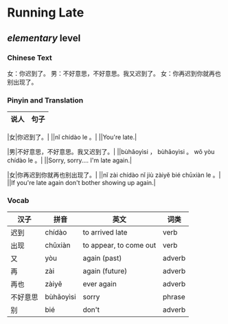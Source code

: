 # Running Late
## *elementary* level

### Chinese Text
女：你迟到了。
男：不好意思，不好意思。我又迟到了。
女：你再迟到你就再也别出现了。

### Pinyin and Translation
|说人|句子|
|----|----|

|女|你迟到了。|
||nǐ chídào le 。|
||You're late.|

|男|不好意思，不好意思。我又迟到了。|
||bùhǎoyìsi ， bùhǎoyìsi 。 wǒ yòu chídào le 。|
||Sorry, sorry.... I'm late again.|

|女|你再迟到你就再也别出现了。|
||nǐ zài chídào nǐ jiù zàiyě bié chūxiàn le 。|
||If you're late again don't bother showing up again.|
### Vocab
|汉子|拼音|英文|词类|
|----|----|----|----|
|迟到|chídào|to arrived late|verb|
|出现|chūxiàn|to appear, to come out|verb|
|又|yòu|again (past)|adverb|
|再|zài|again (future)|adverb|
|再也|zàiyě|ever again|adverb|
|不好意思|bùhǎoyìsi|sorry|phrase|
|别|bié|don't|adverb|